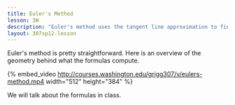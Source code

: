 ```yaml
---
title: Euler's Method
lesson: 3W
description: "Euler's method uses the tangent line approximation to find an approximate solution for first order differential equations that you cannot solve in other ways. Section 2.7."
layout: 307sp12-lesson
---
```


Euler's method is pretty straightforward. Here is an overview of the geometry behind what the formulas compute.

{% embed_video http://courses.washington.edu/grigg307/v/eulers-method.mp4 width="512" height="384" %}

We will talk about the formulas in class.
